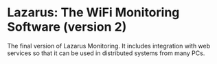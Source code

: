 Lazarus: The WiFi Monitoring Software (version 2)
===================

The final version of Lazarus Monitoring. It includes integration with web services so that it can be used in distributed systems from many PCs.
